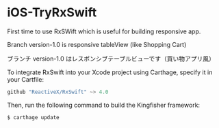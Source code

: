 # iOS-TryRxSwift

First time to use RxSWift which is useful for building responsive app.

Branch version-1.0 is responsive tableView (like Shopping Cart)

ブランチ version-1.0 はレスポンシブテーブルビューです（買い物アプリ風）

To integrate RxSwift into your Xcode project using Carthage, specify it in your Cartfile:
```swift
github "ReactiveX/RxSwift" ~> 4.0
```
Then, run the following command to build the Kingfisher framework:
```swift
$ carthage update
```
